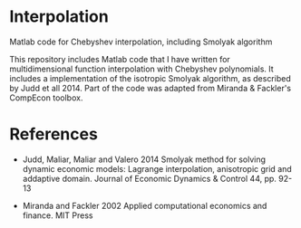 Interpolation
=============

Matlab code for Chebyshev interpolation, including Smolyak algorithm

This repository includes Matlab code that I have written for multidimensional function interpolation with Chebyshev polynomials.
It includes a implementation of the isotropic Smolyak algorithm, as described by Judd et all 2014.  Part of the code was adapted from Miranda & Fackler's CompEcon toolbox.




# References
* Judd, Maliar, Maliar and Valero 2014 Smolyak method for solving dynamic economic models: Lagrange interpolation, anisotropic grid and addaptive domain. Journal of Economic Dynamics & Control 44, pp. 92-13

* Miranda and Fackler 2002 Applied computational economics and finance. MIT Press
